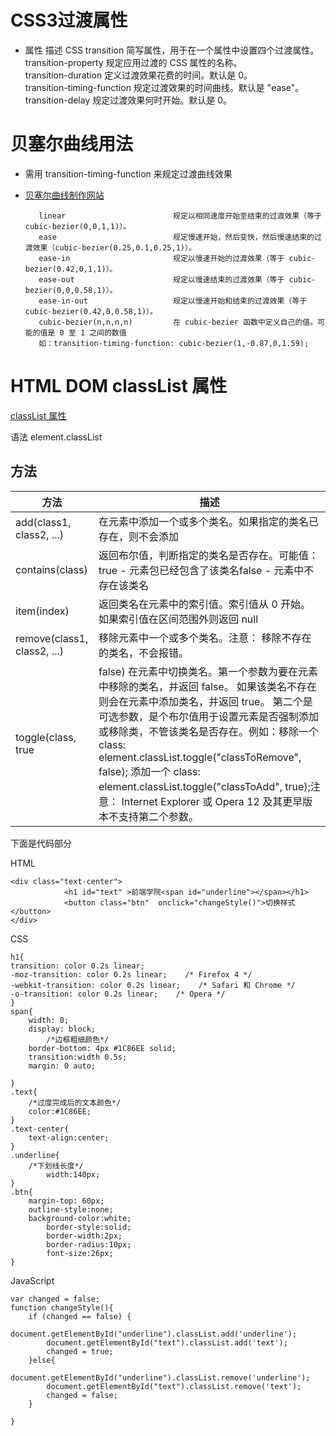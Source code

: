 # CSS3过渡属性

- 属性	描述	CSS
		transition	简写属性，用于在一个属性中设置四个过渡属性。	
		transition-property	规定应用过渡的 CSS 属性的名称。	
		transition-duration	定义过渡效果花费的时间。默认是 0。	
		transition-timing-function	规定过渡效果的时间曲线。默认是 "ease"。	
		transition-delay	规定过渡效果何时开始。默认是 0。
# 贝塞尔曲线用法
- 需用 transition-timing-function 来规定过渡曲线效果

- [贝塞尔曲线制作网站](http://cubic-bezier.com/#1,-0.87,0,1.59)

		 linear                        规定以相同速度开始至结束的过渡效果（等于 cubic-bezier(0,0,1,1)）。
		 ease                          规定慢速开始，然后变快，然后慢速结束的过渡效果（cubic-bezier(0.25,0.1,0.25,1)）。
		 ease-in                       规定以慢速开始的过渡效果（等于 cubic-bezier(0.42,0,1,1)）。
		 ease-out                      规定以慢速结束的过渡效果（等于 cubic-bezier(0,0,0.58,1)）。
		 ease-in-out                   规定以慢速开始和结束的过渡效果（等于 cubic-bezier(0.42,0,0.58,1)）。
		 cubic-bezier(n,n,n,n)         在 cubic-bezier 函数中定义自己的值。可能的值是 0 至 1 之间的数值
		 如：transition-timing-function: cubic-bezier(1,-0.87,0,1.59);
		 

# HTML DOM classList 属性
[ classList 属性](http://www.runoob.com/jsref/prop-element-classlist.html)

语法
element.classList

## 方法
方法   | 描述
-------- | ---
add(class1, class2, ...) | 在元素中添加一个或多个类名。如果指定的类名已存在，则不会添加
contains(class)    | 返回布尔值，判断指定的类名是否存在。可能值：true - 元素包已经包含了该类名false - 元素中不存在该类名
item(index)     | 返回类名在元素中的索引值。索引值从 0 开始。如果索引值在区间范围外则返回 null
remove(class1, class2, ...)     | 移除元素中一个或多个类名。注意： 移除不存在的类名，不会报错。
toggle(class, true|false)   在元素中切换类名。第一个参数为要在元素中移除的类名，并返回 false。 如果该类名不存在则会在元素中添加类名，并返回 true。 第二个是可选参数，是个布尔值用于设置元素是否强制添加或移除类，不管该类名是否存在。例如：移除一个 class: element.classList.toggle("classToRemove", false); 添加一个 class: element.classList.toggle("classToAdd", true);注意： Internet Explorer 或 Opera 12 及其更早版本不支持第二个参数。

下面是代码部分

HTML

	<div class="text-center">
				<h1 id="text" >前端学院<span id="underline"></span></h1>
				<button class="btn"  onclick="changeStyle()">切换样式</button>
	</div>
	
CSS

	h1{
	transition: color 0.2s linear;
	-moz-transition: color 0.2s linear;    /* Firefox 4 */
	-webkit-transition: color 0.2s linear;    /* Safari 和 Chrome */
	-o-transition: color 0.2s linear;    /* Opera */
	}
	span{
		width: 0;
		display: block;
			/*边框粗细颜色*/
		border-bottom: 4px #1C86EE solid;
		transition:width 0.5s;
		margin: 0 auto;

	}
	.text{
		/*过度完成后的文本颜色*/
		color:#1C86EE;
	}
	.text-center{
		text-align:center;
	}
	.underline{
		/*下划线长度*/
			width:140px;
	}
	.btn{
		margin-top: 60px;
		outline-style:none;
		background-color:white;
			border-style:solid;
			border-width:2px;
			border-radius:10px;
			font-size:26px;
	}
	
JavaScript

	var changed = false;
	function changeStyle(){
		if (changed == false) {
			document.getElementById("underline").classList.add('underline');
			document.getElementById("text").classList.add('text');
			changed = true;
		}else{
			document.getElementById("underline").classList.remove('underline');
			document.getElementById("text").classList.remove('text');
			changed = false;
		}

	}
